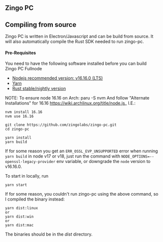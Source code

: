 ## Zingo PC

## Compiling from source
Zingo PC is written in Electron/Javascript and can be build from source. It will also automatically compile the Rust SDK needed to run zingo-pc.

#### Pre-Requisites
You need to have the following software installed before you can build Zingo PC Fullnode

* [Nodejs recommended version: v16.16.0 (LTS) ](https://nodejs.org/en/blog/release/v16.16.0)
* [Yarn](https://yarnpkg.com)
* [Rust stable/nightly version](https://www.rust-lang.org/tools/install)

NOTE:  To ensure node 16.16 on Arch:
paru -S nvm
And follow "Alternate Installations" for 16.16 https://wiki.archlinux.org/title/node.js_ I.E.:

```
nvm install 16.16
nvm use 16.16
```
  


```
git clone https://github.com/zingolabs/zingo-pc.git
cd zingo-pc

yarn install
yarn build
```

If for some reason you get an `ERR_OSSL_EVP_UNSUPPORTED` error when running `yarn build` in node v17 or v18, just run the command with `NODE_OPTIONS=--openssl-legacy-provider` env variable, or downgrade the `node` version to v16.16.0.

To start in locally, run
```
yarn start
```

If for some reason, you couldn't run zingo-pc using the above command, so I compiled the binary instead:
```
yarn dist:linux
or
yarn dist:win
or
yarn dist:mac
```

The binaries should be in the *dist* directory.
